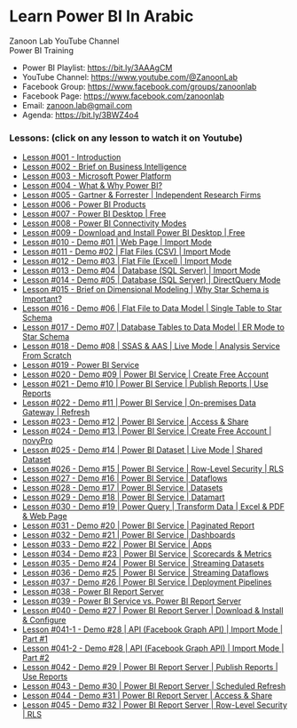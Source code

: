 # Learn Power BI In Arabic
Zanoon Lab YouTube Channel<br/>
Power BI Training<br/>

- Power BI Playlist:  https://bit.ly/3AAAgCM
- YouTube Channel: https://www.youtube.com/@ZanoonLab
- Facebook Group: https://www.facebook.com/groups/zanoonlab
- Facebook Page: https://www.facebook.com/zanoonlab
- Email: zanoon.lab@gmail.com
- Agenda: https://bit.ly/3BWZ4o4

### Lessons: (click on any lesson to watch it on Youtube)
- [Lesson #001 - Introduction](https://youtu.be/P_Nr0FMyn9w)
- [Lesson #002 - Brief on Business Intelligence](https://youtu.be/PIkg4itGFGg)
- [Lesson #003 - Microsoft Power Platform](https://youtu.be/Q5Z7yx_oOPc)
- [Lesson #004 - What & Why Power BI?](https://youtu.be/sCbifot0yUI)
- [Lesson #005 - Gartner & Forrester | Independent Research Firms](https://youtu.be/MTCW3kLSiqs)
- [Lesson #006 - Power BI Products](https://youtu.be/-j52W-BlHyI)
- [Lesson #007 - Power BI Desktop | Free](https://youtu.be/nz9PK3rqJ5U)
- [Lesson #008 - Power BI Connectivity Modes](https://youtu.be/GinvtS0yMYk)
- [Lesson #009 - Download and Install Power BI Desktop | Free](https://youtu.be/q6yADBBHUHM)
- [Lesson #010 - Demo #01 | Web Page | Import Mode](https://youtu.be/RLwYOgEUrmQ)
- [Lesson #011 - Demo #02 | Flat Files (CSV) | Import Mode](https://youtu.be/imo62t3xJpA)
- [Lesson #012 - Demo #03 | Flat File (Excel) | Import Mode](https://youtu.be/GEqpVwzFWq4)
- [Lesson #013 - Demo #04 | Database (SQL Server) | Import Mode](https://youtu.be/nNLy0MIn_Jw)
- [Lesson #014 - Demo #05 | Database (SQL Server) | DirectQuery Mode](https://youtu.be/i_R6ClQtzZ0)
- [Lesson #015 - Brief on Dimensional Modeling | Why Star Schema is Important?](https://youtu.be/mTYsJkuzrr8)
- [Lesson #016 - Demo #06 | Flat File to Data Model | Single Table to Star Schema](https://youtu.be/kcivtpyExEk)
- [Lesson #017 - Demo #07 | Database Tables to Data Model | ER Mode to Star Schema](https://youtu.be/Yv1Ic0rPXN0)
- [Lesson #018 - Demo #08 | SSAS & AAS | Live Mode | Analysis Service From Scratch](https://youtu.be/_qvSFe5e9RM)
- [Lesson #019 - Power BI Service](https://youtu.be/GO-n_i7E-Yk)
- [Lesson #020 - Demo #09 | Power BI Service | Create Free Account](https://youtu.be/z4ElaywUr80)
- [Lesson #021 - Demo #10 | Power BI Service | Publish Reports | Use Reports](https://youtu.be/Z5U2xY9LdJ0)
- [Lesson #022 - Demo #11 | Power BI Service | On-premises Data Gateway | Refresh](https://youtu.be/7Dy5fcchvP4)
- [Lesson #023 - Demo #12 | Power BI Service | Access & Share](https://youtu.be/Z6c16gXe2kc)
- [Lesson #024 - Demo #13 | Power BI Service | Create Free Account | novyPro](https://youtu.be/LO-UZ6RMbJU)
- [Lesson #025 - Demo #14 | Power BI Dataset | Live Mode | Shared Dataset](https://youtu.be/u0A5OhZPUsU)
- [Lesson #026 - Demo #15 | Power BI Service | Row-Level Security | RLS](https://youtu.be/9XzJ-EC8K_g)
- [Lesson #027 - Demo #16 | Power BI Service | Dataflows](https://youtu.be/X8H5R2DbBLQ)
- [Lesson #028 - Demo #17 | Power BI Service | Datasets](https://youtu.be/G48frTf9Zxw)
- [Lesson #029 - Demo #18 | Power BI Service | Datamart](https://youtu.be/t8fEPwYI_Og)
- [Lesson #030 - Demo #19 | Power Query | Transform Data | Excel & PDF & Web Page](https://youtu.be/R14AHF0mvrc)
- [Lesson #031 - Demo #20 | Power BI Service | Paginated Report](https://youtu.be/JDG5JKJHBT8)
- [Lesson #032 - Demo #21 | Power BI Service | Dashboards](https://youtu.be/WeZ0alqP1RU)
- [Lesson #033 - Demo #22 | Power BI Service | Apps](https://youtu.be/tLcRvsCFq70)
- [Lesson #034 - Demo #23 | Power BI Service | Scorecards & Metrics](https://youtu.be/nny4vATvoPU)
- [Lesson #035 - Demo #24 | Power BI Service | Streaming Datasets](https://youtu.be/Kfknij2RUUs)
- [Lesson #036 - Demo #25 | Power BI Service | Streaming Dataflows](https://youtu.be/V2AScL9hqII)
- [Lesson #037 - Demo #26 | Power BI Service | Deployment Pipelines](https://youtu.be/UdoQyXoRbzc)
- [Lesson #038 - Power BI Report Server](https://youtu.be/tP_muSzEIdg)
- [Lesson #039 - Power BI Service vs. Power BI Report Server](https://youtu.be/-21RoaDfELc)
- [Lesson #040 - Demo #27 | Power BI Report Server | Download & Install & Configure](https://youtu.be/CJegu5-G7po)
- [Lesson #041-1 - Demo #28 | API (Facebook Graph API) | Import Mode | Part #1](https://youtu.be/-SSjlSnqREo)
- [Lesson #041-2 - Demo #28 | API (Facebook Graph API) | Import Mode | Part #2](https://youtu.be/btABANc_i9M)
- [Lesson #042 - Demo #29 | Power BI Report Server | Publish Reports | Use Reports](https://youtu.be/lDAXOk4FiJQ)
- [Lesson #043 - Demo #30 | Power BI Report Server | Scheduled Refresh](https://youtu.be/fdlv4vLdseA)
- [Lesson #044 - Demo #31 | Power BI Report Server | Access & Share](https://youtu.be/vve3HeFJPVk)
- [Lesson #045 - Demo #32 | Power BI Report Server | Row-Level Security | RLS](https://youtu.be/3ZvmIccZFXo)